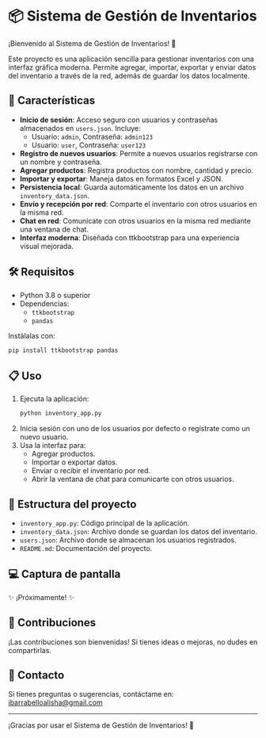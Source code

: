 # 📦 Sistema de Gestión de Inventarios

¡Bienvenido al Sistema de Gestión de Inventarios! 🎉

Este proyecto es una aplicación sencilla para gestionar inventarios con una interfaz gráfica moderna. Permite agregar, importar, exportar y enviar datos del inventario a través de la red, además de guardar los datos localmente.

## 🚀 Características

- **Inicio de sesión**: Acceso seguro con usuarios y contraseñas almacenados en `users.json`. Incluye:
  - Usuario: `admin`, Contraseña: `admin123`
  - Usuario: `user`, Contraseña: `user123`
- **Registro de nuevos usuarios**: Permite a nuevos usuarios registrarse con un nombre y contraseña.
- **Agregar productos**: Registra productos con nombre, cantidad y precio.
- **Importar y exportar**: Maneja datos en formatos Excel y JSON.
- **Persistencia local**: Guarda automáticamente los datos en un archivo `inventory_data.json`.
- **Envío y recepción por red**: Comparte el inventario con otros usuarios en la misma red.
- **Chat en red**: Comunícate con otros usuarios en la misma red mediante una ventana de chat.
- **Interfaz moderna**: Diseñada con ttkbootstrap para una experiencia visual mejorada.

## 🛠️ Requisitos

- Python 3.8 o superior
- Dependencias:
  - `ttkbootstrap`
  - `pandas`

Instálalas con:
```bash
pip install ttkbootstrap pandas
```

## 📋 Uso

1. Ejecuta la aplicación:
   ```bash
   python inventory_app.py
   ```
2. Inicia sesión con uno de los usuarios por defecto o regístrate como un nuevo usuario.
3. Usa la interfaz para:
   - Agregar productos.
   - Importar o exportar datos.
   - Enviar o recibir el inventario por red.
   - Abrir la ventana de chat para comunicarte con otros usuarios.

## 📂 Estructura del proyecto

- `inventory_app.py`: Código principal de la aplicación.
- `inventory_data.json`: Archivo donde se guardan los datos del inventario.
- `users.json`: Archivo donde se almacenan los usuarios registrados.
- `README.md`: Documentación del proyecto.

## 💻 Captura de pantalla

✨ ¡Próximamente! ✨

## 🤝 Contribuciones

¡Las contribuciones son bienvenidas! Si tienes ideas o mejoras, no dudes en compartirlas.

## 📧 Contacto

Si tienes preguntas o sugerencias, contáctame en: [ibarrabelloalisha@gmail.com](mailto:ibarrabelloalisha@gmail.com)

---

¡Gracias por usar el Sistema de Gestión de Inventarios! 🎊